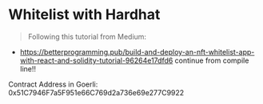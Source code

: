 # Whitelist with Hardhat

>Following this tutorial from Medium: 
* https://betterprogramming.pub/build-and-deploy-an-nft-whitelist-app-with-react-and-solidity-tutorial-96264e17dfd6
continue from compile line!!

Contract Address in Goerli: 0x51C7946F7a5F951e66C769d2a736e69e277C9922
